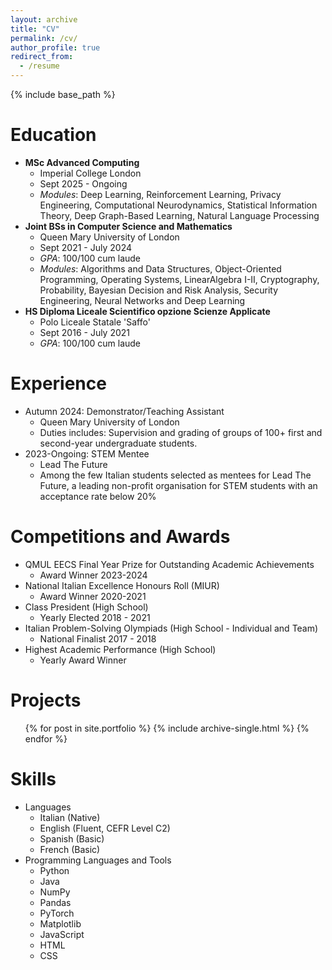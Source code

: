 ```yaml
---
layout: archive
title: "CV"
permalink: /cv/
author_profile: true
redirect_from:
  - /resume
---
```


{% include base_path %}

Education
======
* **MSc Advanced Computing**
  * Imperial College London
  * Sept 2025 - Ongoing
  * *Modules*: Deep Learning, Reinforcement Learning, Privacy Engineering, Computational Neurodynamics, Statistical Information Theory, Deep Graph-Based Learning, Natural Language Processing
* **Joint BSs in Computer Science and Mathematics**
  * Queen Mary University of London
  * Sept 2021 - July 2024
  * *GPA*: 100/100 cum laude
  * *Modules*: Algorithms and Data Structures, Object-Oriented Programming, Operating Systems, LinearAlgebra I-II, Cryptography, Probability, Bayesian Decision and Risk Analysis, Security Engineering, Neural Networks and Deep Learning
* **HS Diploma Liceale Scientifico opzione Scienze Applicate**
  * Polo Liceale Statale 'Saffo'
  * Sept 2016 - July 2021
  * *GPA*: 100/100 cum laude

Experience
======
* Autumn 2024: Demonstrator/Teaching Assistant
  * Queen Mary University of London
  * Duties includes: Supervision and grading of groups of 100+ first and second-year undergraduate students.
* 2023-Ongoing: STEM Mentee
  * Lead The Future
  * Among the few Italian students selected as mentees for Lead The Future, a leading non-profit organisation for STEM students with an acceptance rate below 20%

Competitions and Awards
======
* QMUL EECS Final Year Prize for Outstanding Academic Achievements 
  * Award Winner 2023-2024
* National Italian Excellence Honours Roll (MIUR)
  * Award Winner 2020-2021
* Class President (High School)
  * Yearly Elected 2018 - 2021
* Italian Problem-Solving Olympiads (High School - Individual and Team)
  * National Finalist 2017 - 2018
* Highest Academic Performance (High School)
  * Yearly Award Winner

Projects
======
  <ul>
    {% for post in site.portfolio %}
      {% include archive-single.html %}
    {% endfor %}
  </ul>
  
Skills
======
* Languages
  * Italian (Native)
  * English (Fluent, CEFR Level C2)
  * Spanish (Basic)
  * French (Basic)
* Programming Languages and Tools
  * Python
  * Java
  * NumPy
  * Pandas
  * PyTorch
  * Matplotlib
  * JavaScript 
  * HTML
  * CSS
  
<!-- 
Publications
======
  <ul>{% for post in site.publications reversed %}
    {% include archive-single-cv.html %}
  {% endfor %}</ul>

Talks
======
  <ul>{% for post in site.talks reversed %}
    {% include archive-single-talk-cv.html  %}
  {% endfor %}</ul>
  
Teaching
======
  <ul>{% for post in site.teaching reversed %}
    {% include archive-single-cv.html %}
  {% endfor %}</ul>
  
Service and leadership
======
* Currently signed in to 43 different slack teams 
-->
